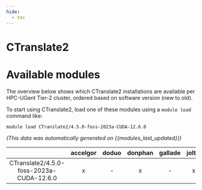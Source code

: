 ```yaml
---
hide:
  - toc
---
```


CTranslate2
===========

# Available modules


The overview below shows which CTranslate2 installations are available per HPC-UGent Tier-2 cluster, ordered based on software version (new to old).

To start using CTranslate2, load one of these modules using a `module load` command like:

```shell
module load CTranslate2/4.5.0-foss-2023a-CUDA-12.6.0
```

*(This data was automatically generated on {{modules_last_updated}})*  

| |accelgor|doduo|donphan|gallade|joltik|litleo|shinx|
| :---: | :---: | :---: | :---: | :---: | :---: | :---: | :---: |
|CTranslate2/4.5.0-foss-2023a-CUDA-12.6.0|x|-|x|-|x|x|-|
